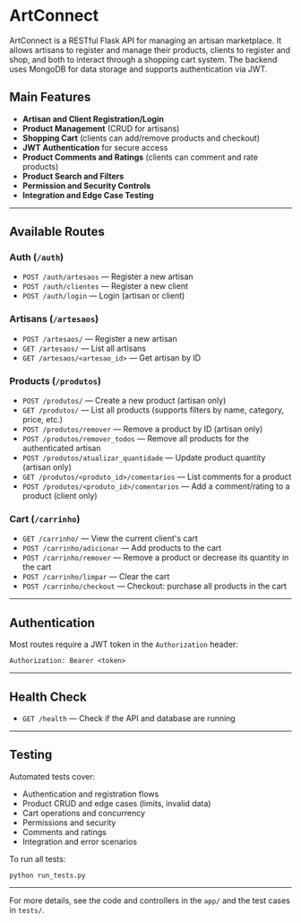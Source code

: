 # ArtConnect

ArtConnect is a RESTful Flask API for managing an artisan marketplace. It allows artisans to register and manage their products, clients to register and shop, and both to interact through a shopping cart system. The backend uses MongoDB for data storage and supports authentication via JWT.

## Main Features

- **Artisan and Client Registration/Login**
- **Product Management** (CRUD for artisans)
- **Shopping Cart** (clients can add/remove products and checkout)
- **JWT Authentication** for secure access
- **Product Comments and Ratings** (clients can comment and rate products)
- **Product Search and Filters**
- **Permission and Security Controls**
- **Integration and Edge Case Testing**

---

## Available Routes

### Auth (`/auth`)
- `POST /auth/artesaos` — Register a new artisan
- `POST /auth/clientes` — Register a new client
- `POST /auth/login` — Login (artisan or client)

### Artisans (`/artesaos`)
- `POST /artesaos/` — Register a new artisan
- `GET /artesaos/` — List all artisans
- `GET /artesaos/<artesao_id>` — Get artisan by ID

### Products (`/produtos`)
- `POST /produtos/` — Create a new product (artisan only)
- `GET /produtos/` — List all products (supports filters by name, category, price, etc.)
- `POST /produtos/remover` — Remove a product by ID (artisan only)
- `POST /produtos/remover_todos` — Remove all products for the authenticated artisan
- `POST /produtos/atualizar_quantidade` — Update product quantity (artisan only)
- `GET /produtos/<produto_id>/comentarios` — List comments for a product
- `POST /produtos/<produto_id>/comentarios` — Add a comment/rating to a product (client only)

### Cart (`/carrinho`)
- `GET /carrinho/` — View the current client's cart
- `POST /carrinho/adicionar` — Add products to the cart
- `POST /carrinho/remover` — Remove a product or decrease its quantity in the cart
- `POST /carrinho/limpar` — Clear the cart
- `POST /carrinho/checkout` — Checkout: purchase all products in the cart

---

## Authentication

Most routes require a JWT token in the `Authorization` header:
```
Authorization: Bearer <token>
```

---

## Health Check

- `GET /health` — Check if the API and database are running

---

## Testing

Automated tests cover:
- Authentication and registration flows
- Product CRUD and edge cases (limits, invalid data)
- Cart operations and concurrency
- Permissions and security
- Comments and ratings
- Integration and error scenarios

To run all tests:
```
python run_tests.py
```

---

For more details, see the code and controllers in the `app/` and the test cases in `tests/`.
